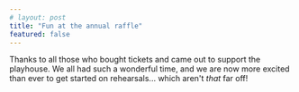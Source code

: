 ```yaml
---
# layout: post
title: "Fun at the annual raffle"
featured: false
---
```


<script>
  import SeasonImage from "$components/SeasonImage.svelte"
</script>

Thanks to all those who bought tickets and came out to support the playhouse. We all had such a wonderful time, and we are now more excited than ever to get started on rehearsals... which aren't _that_ far off!

<div class="featured-pictures">
  <div class="picture">
    <SeasonImage season="2016" imageFile="raffle/raffle-2016-1.jpg" />
    <div class="caption"></div>
  </div>
  <div class="picture">
    <SeasonImage season="2016" imageFile="raffle/raffle-2016-4.jpg" />
    <div class="caption"></div>
  </div>
</div>

<!--more-->

<div class="featured-pictures">
  <div class="picture">
    <SeasonImage season="2016" imageFile="raffle/raffle-2016-7.jpg" />
    <div class="caption"></div>
  </div>
  <div class="picture">
    <SeasonImage season="2016" imageFile="raffle/raffle-2016-2.jpg" />
    <div class="caption"></div>
  </div>
  <div class="picture">
    <SeasonImage season="2016" imageFile="raffle/raffle-2016-5.jpg" />
    <div class="caption"></div>
  </div>
  <div class="picture">
    <SeasonImage season="2016" imageFile="raffle/raffle-2016-6.jpg" />
    <div class="caption"></div>
  </div>
  <div class="picture">
    <SeasonImage season="2016" imageFile="raffle/raffle-2016-3.jpg" />
    <div class="caption"></div>
  </div>
</div>
